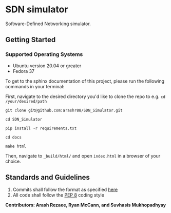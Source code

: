 
# SDN simulator
Software-Defined Networking simulator.

## Getting Started
### Supported Operating Systems
- Ubuntu version 20.04 or greater
- Fedora 37

To get to the sphinx documentation of this project, please run the following commands in your terminal:

First, navigate to the desired directory you'd like to clone the repo to e.g. ```cd /your/desired/path```

```git clone git@github.com:arashr88/SDN_Simulator.git```

```cd SDN_Simulator```

```pip install -r requirements.txt```

```cd docs```

```make html```

Then, navigate to ```_build/html/``` and open ```index.html``` in a browser of your choice.

## Standards and Guidelines

1. Commits shall follow the format as specified [here](https://gist.github.com/robertpainsi/b632364184e70900af4ab688decf6f53)
2. All code shall follow the [PEP 8](https://peps.python.org/pep-0008/) coding style

**Contributors: Arash Rezaee, Ryan McCann, and Suvhasis Mukhopadhyay**
